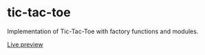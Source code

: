 # tic-tac-toe

Implementation of Tic-Tac-Toe with factory functions and modules.

<a href="https://mzr96.github.io/tic-tac-toe/">Live preview</a>
